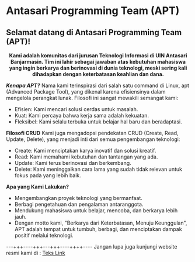 # Antasari Programming Team (APT)

## Selamat datang di Antasari Programming Team (APT)!

<p align="center">
  <b>Kami adalah komunitas dari jurusan Teknologi Informasi di UIN Antasari Banjarmasin. Tim ini lahir sebagai jawaban atas kebutuhan mahasiswa yang ingin berkarya dan berinovasi di dunia teknologi, meski sering kali dihadapkan dengan keterbatasan keahlian dan dana.</b>
</p>

***Kenapa APT?***
Nama kami terinspirasi dari salah satu command di Linux, apt (Advanced Package Tool), yang dikenal karena efisiensinya dalam mengelola perangkat lunak. Filosofi ini sangat mewakili semangat kami:

- Efisien: Kami mencari solusi cerdas untuk masalah.
- Kuat: Kami percaya bahwa kerja sama adalah kekuatan.
- Fleksibel: Kami selalu terbuka untuk belajar hal baru dan beradaptasi.

**Filosofi CRUD**
Kami juga mengadopsi pendekatan CRUD (Create, Read, Update, Delete), yang menjadi inti dari semua pengembangan teknologi:

- Create: Kami menciptakan karya inovatif dan solusi kreatif.
- Read: Kami memahami kebutuhan dan tantangan yang ada.
- Update: Kami terus berinovasi dan berkembang.
- Delete: Kami meninggalkan cara lama yang sudah tidak relevan untuk fokus pada yang lebih baik.

**Apa yang Kami Lakukan?**
- Mengembangkan proyek teknologi yang bermanfaat.
- Berbagi pengetahuan dan pengalaman antaranggota.
- Mendukung mahasiswa untuk belajar, mencoba, dan berkarya lebih jauh.
- Dengan motto kami, "Berkarya dari Keterbatasan, Menuju Keunggulan", APT adalah tempat untuk tumbuh, berbagi, dan menciptakan dampak positif melalui teknologi.

---+++----+++---+++----++++----
Jangan lupa juga kunjungi website resmi kami di :
[Teks Link](https://ti.uin-antasari.ac.id/)
